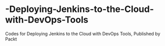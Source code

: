 # -Deploying-Jenkins-to-the-Cloud-with-DevOps-Tools
 Codes for Deploying Jenkins to the Cloud with DevOps Tools, Published by Packt
